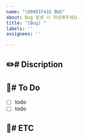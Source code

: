 ```yaml
---
name: "\U0001F41E BUG"
about: Bug 발생 시 작성해주세요.
title: "[Bug] "
labels: ''
assignees: ''

---
```


:pencil2:# Discription
---

:book:# To Do
---
- [ ] todo
- [ ] todo

:mag_right:# ETC
---
